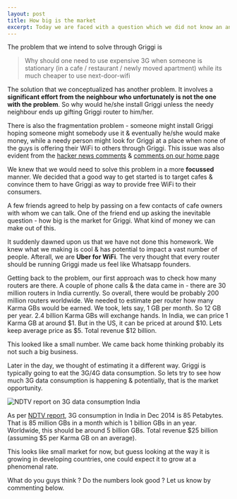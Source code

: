 ```yaml
---
layout: post
title: How big is the market
excerpt: Today we are faced with a question which we did not know an answer upfront. We have figured some numbers & we would need your help to validate the number.
---
```

<p style="text-align:center">
	<i class="fa fa-pie-chart fa-6" style="font-size: 20em; color: #62cb31"></i>
</p>

The problem that we intend to solve through Griggi is 

> Why should one need to use expensive 3G when someone is stationary (in a cafe / restaurant / newly moved apartment) while its much cheaper to use next-door-wifi

The solution that we conceptualized has another problem. It involves a **significant effort from the neighbour who unfortunately is not the one with the problem**. So why would he/she install Griggi unless the needy neighbour ends up gifting Griggi router to him/her.

There is also the fragmentation problem - someone might install Griggi hoping someone might somebody use it & eventually he/she would make money, while a needy person might look for Griggi at a place when none of the guys is offering their WiFi to others through Griggi. This issue was also evident from the [hacker news comments](https://news.ycombinator.com/item?id=9776501) & [comments on our home page](http://griggi.com#contact)

We knew that we would need to solve this problem in a more **focussed** manner. We decided that a good way to get started is to target cafes & convince them to have Griggi as way to provide free WiFi to their consumers. 

A few friends agreed to help by passing on a few contacts of cafe owners with whom we can talk. One of the friend end up asking the inevitable question - how big is the market for Griggi. What kind of money we can make out of this. 

It suddenly dawned upon us that we have not done this homework. We knew what we making is cool & has potential to impact a vast number of people. Afterall, we are **Uber for WiFi**. The very thought that every router should be running Griggi made us feel like Whatsapp founders. 

Getting back to the problem, our first approach was to check how many routers are there. A couple of phone calls & the data came in - there are 30 million routers in India currently. So overall, there would be probably 200 million routers worldwide. We needed to estimate per router how many Karma GBs would be earned. We took, lets say, 1 GB per month. So 12 GB per year. 2.4 billion Karma GBs will exchange hands. In India, we can price 1 Karma GB at around $1. But in the US, it can be priced at around $10. Lets keep average price as $5. Total revenue $12 billion. 

This looked like a small number. We came back home thinking probably its not such a big business. 

Later in the day, we thought of estimating it a different way. Griggi is typically going to eat the 3G/4G data consumption. So lets try to see how much 3G data consumption is happening & potentially, that is the market opportunity.

![NDTV report on 3G data consumption India](http://images.indianexpress.com/2015/02/nokia-mobile-broadband-india-traffic-index-large.jpg?w=600)

 As per [NDTV report](http://indianexpress.com/article/technology/technology-others/3g-finally-becomes-mainstream-in-india-report/), 3G consumption in India in Dec 2014 is 85 Petabytes. That is 85 million GBs in a month which is 1 billion GBs in an year. Worldwide, this should be around 5 billion GBs. Total revenue $25 billion (assuming $5 per Karma GB on an average).

This looks like small market for now, but guess looking at the way it is growing in developing countries, one could expect it to grow at a phenomenal rate.  

What do you guys think ? Do the numbers look good ? Let us know by commenting below. 
